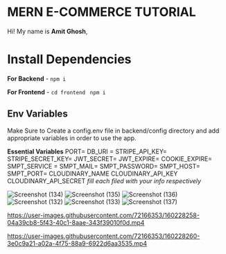 # MERN E-COMMERCE TUTORIAL

Hi! My name is **Amit Ghosh**,

# Install Dependencies

**For Backend** - `npm i`

**For Frontend** - `cd frontend` ` npm i`

## Env Variables

Make Sure to Create a config.env file in backend/config directory and add appropriate variables in order to use the app.

**Essential Variables**
PORT=
DB_URI =
STRIPE_API_KEY=
STRIPE_SECRET_KEY=
JWT_SECRET=
JWT_EXPIRE=
COOKIE_EXPIRE=
SMPT_SERVICE =
SMPT_MAIL=
SMPT_PASSWORD=
SMPT_HOST=
SMPT_PORT=
CLOUDINARY_NAME
CLOUDINARY_API_KEY
CLOUDINARY_API_SECRET
_fill each filed with your info respectively_

![Screenshot (134)](https://user-images.githubusercontent.com/72166353/160228247-ea5525f8-cabb-44d2-9fce-41ef80ff65af.png)
![Screenshot (135)](https://user-images.githubusercontent.com/72166353/160228248-0d5bf5aa-e45e-4a27-a21f-63536030ac4d.png)
![Screenshot (136)](https://user-images.githubusercontent.com/72166353/160228249-1a4a9040-fa46-4441-806f-c05f8ba3ea5d.png)
![Screenshot (132)](https://user-images.githubusercontent.com/72166353/160228251-d0bf46f8-4759-4076-a49d-c3456d7e79f8.png)
![Screenshot (133)](https://user-images.githubusercontent.com/72166353/160228252-a24c7b7f-7d46-467f-8f52-35bd2a795819.png)
![Screenshot (137)](https://user-images.githubusercontent.com/72166353/160228254-06bf9012-66c4-41fa-8873-2fc18faf7d7d.png)

https://user-images.githubusercontent.com/72166353/160228258-04a39cb8-5f43-40c1-8aae-343f39010f0d.mp4


https://user-images.githubusercontent.com/72166353/160228260-3e0c9a21-a02a-4f75-88a9-6922d6aa3535.mp4

